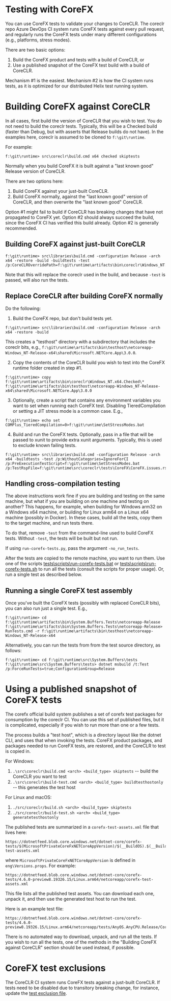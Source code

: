 Testing with CoreFX
===================

You can use CoreFX tests to validate your changes to CoreCLR.
The coreclr repo Azure DevOps CI system runs CoreFX tests against
every pull request, and regularly runs the CoreFX tests under
many different configurations (e.g., platforms, stress modes).

There are two basic options:

1. Build the CoreFX product and tests with a build of CoreCLR, or
2. Use a published snapshot of the CoreFX test build with a build of CoreCLR.

Mechanism #1 is the easiest. Mechanism #2 is how the CI system runs tests,
as it is optimized for our distributed Helix test running system.

# Building CoreFX against CoreCLR

In all cases, first build the version of CoreCLR that you wish to test. You do not need to build the coreclr tests. Typically, this will be a Checked build (faster than Debug, but with asserts that Release builds do not have). In the examples here, coreclr is assumed to be cloned to `f:\git\runtime`.

For example:
```
f:\git\runtime> src\coreclr\build.cmd x64 checked skiptests
```

Normally when you build CoreFX it is built against a "last known good" Release version of CoreCLR.

There are two options here:
1. Build CoreFX against your just-built CoreCLR.
2. Build CoreFX normally, against the "last known good" version of CoreCLR, and then overwrite the "last known good" CoreCLR.

Option #1 might fail to build if CoreCLR has breaking changes that have not propagated to CoreFX yet.
Option #2 should always succeed the build, since the CoreFX CI has verified this build already.
Option #2 is generally recommended.

## Building CoreFX against just-built CoreCLR

```
f:\git\runtime> src\libraries\build.cmd -configuration Release -arch x64 -restore -build -buildtests -test /p:CoreCLROverridePath=f:\git\runtime\artifacts\bin\coreclr\Windows_NT.x64.Checked
```

Note that this will replace the coreclr used in the build, and because `-test` is passed, will also run the tests.

## Replace CoreCLR after building CoreFX normally

Do the following:

1. Build the CoreFX repo, but don't build tests yet.

```
f:\git\runtime> src\libraries\build.cmd -configuration Release -arch x64 -restore -build
```

This creates a "testhost" directory with a subdirectory that includes the coreclr bits, e.g., `f:\git\runtime\artifacts\bin\testhost\netcoreapp-Windows_NT-Release-x64\shared\Microsoft.NETCore.App\3.0.0`.

2. Copy the contents of the CoreCLR build you wish to test into the CoreFX runtime
folder created in step #1.

```
f:\git\runtime> copy f:\git\runtime\artifacts\bin\coreclr\Windows_NT.x64.Checked\* f:\git\runtime\artifacts\bin\testhost\netcoreapp-Windows_NT-Release-x64\shared\Microsoft.NETCore.App\3.0.0
```

3. Optionally, create a script that contains any environment variables you want to set when running each CoreFX test. Disabling TieredCompilation or setting a JIT stress mode is a common case. E.g.,

```
f:\git\runtime> echo set COMPlus_TieredCompilation=0>f:\git\runtime\SetStressModes.bat
```

4. Build and run the CoreFX tests. Optionally, pass in a file that will be passed to xunit to provide extra xunit arguments. Typically, this is used to exclude known failing tests.

```
f:\git\runtime> src\libraries\build.cmd -configuration Release -arch x64 -buildtests -test /p:WithoutCategories=IgnoreForCI /p:PreExecutionTestScript=f:\git\runtime\SetStressModes.bat /p:TestRspFile=f:\git\runtime\src\coreclr\tests\CoreFX\CoreFX.issues.rsp
```

## Handling cross-compilation testing

The above instructions work fine if you are building and testing on the same machine,
but what if you are building on one machine and testing on another? This happens,
for example, when building for Windows arm32 on a Windows x64 machine,
or building for Linux arm64 on a Linux x64 machine (possibly in Docker).
In these cases, build all the tests, copy them to the target machine, and run tests
there.

To do that, remove `-test` from the command-line used to build CoreFX tests. Without `-test`,
the tests will be built but not run.

If using `run-corefx-tests.py`, pass the argument `-no_run_tests`.

After the tests are copied to the remote machine, you want to run them. Use one of the scripts
[tests\scripts\run-corefx-tests.bat](https://github.com/dotnet/runtime/blob/master/src/coreclr/tests/scripts/run-corefx-tests.bat) or
[tests\scripts\run-corefx-tests.sh](https://github.com/dotnet/runtime/blob/master/src/coreclr/tests/scripts/run-corefx-tests.sh)
to run all the tests (consult the scripts for proper usage). Or, run a single test as described below.

## Running a single CoreFX test assembly

Once you've built the CoreFX tests (possibly with replaced CoreCLR bits), you can also run just a single test. E.g.,

```
f:\git\runtime> cd f:\git\runtime\artifacts\bin\System.Buffers.Tests\netcoreapp-Release
f:\git\runtime\artifacts\bin\System.Buffers.Tests\netcoreapp-Release> RunTests.cmd -r f:\git\runtime\artifacts\bin\testhost\netcoreapp-Windows_NT-Release-x64
```

Alternatively, you can run the tests from from the test source directory, as follows:

```
f:\git\runtime> cd f:\git\runtime\src\System.Buffers\tests
f:\git\runtime\src\System.Buffers\tests> dotnet msbuild /t:Test /p:ForceRunTests=true;ConfigurationGroup=Release
```

# Using a published snapshot of CoreFX tests

The corefx official build system publishes a set of corefx test packages for consumption
by the coreclr CI. You can use this set of published files, but it is complicated, especially
if you wish to run more than one or a few tests.

The process builds a "test host", which is a directory layout like the dotnet CLI, and uses that
when invoking the tests. CoreFX product packages, and packages needed to run CoreFX tests,
are restored, and the CoreCLR to test is copied in.

For Windows:

1. `.\src\coreclr\build.cmd <arch> <build_type> skiptests` -- build the CoreCLR you want to test
2. `.\src\coreclr\build-test.cmd <arch> <build_type> buildtesthostonly` -- this generates the test host

For Linux and macOS:

1. `./src/coreclr/build.sh <arch> <build_type> skiptests`
2. `./src/coreclr/build-test.sh <arch> <build_type> generatetesthostonly`

The published tests are summarized in a `corefx-test-assets.xml` file that lives here:

```
https://dotnetfeed.blob.core.windows.net/dotnet-core/corefx-tests/$(MicrosoftPrivateCoreFxNETCoreAppVersion)/$(__BuildOS).$(__BuildArch)/$(_TargetGroup)/corefx-test-assets.xml
```

where `MicrosoftPrivateCoreFxNETCoreAppVersion` is defined in `eng\Versions.props`. For example:

```
https://dotnetfeed.blob.core.windows.net/dotnet-core/corefx-tests/4.6.0-preview8.19326.15/Linux.arm64/netcoreapp/corefx-test-assets.xml
```

This file lists all the published test assets. You can download each one, unpack it, and
then use the generated test host to run the test.

Here is an example test file:
```
https://dotnetfeed.blob.core.windows.net/dotnet-core/corefx-tests/4.6.0-preview8.19326.15/Linux.arm64/netcoreapp/tests/AnyOS.AnyCPU.Release/CoreFx.Private.TestUtilities.Tests.zip
```

There is no automated way to download, unpack, and run all the tests. If you wish to run all the tests, one of the methods in the "Building CoreFX against CoreCLR"
section should be used instead, if possible.

# CoreFX test exclusions

The CoreCLR CI system runs CoreFX tests against a just-built CoreCLR. If tests need to be
disabled due to transitory breaking change, for instance, update the
[test exclusion file](https://github.com/dotnet/runtime/blob/master/src/coreclr/tests/CoreFX/CoreFX.issues.rsp).
